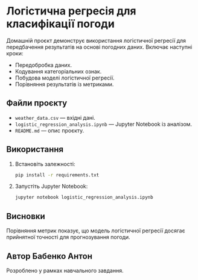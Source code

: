 
# Логістична регресія для класифікації погоди

Домашній проєкт демонструє використання логістичної регресії для передбачення результатів на основі погодних даних. Включає наступні кроки:
- Передобробка даних.
- Кодування категоріальних ознак.
- Побудова моделі логістичної регресії.
- Порівняння результатів із метриками.

## Файли проєкту
- `weather_data.csv` — вхідні дані.
- `logistic_regression_analysis.ipynb` — Jupyter Notebook із аналізом.
- `README.md` — опис проєкту.

## Використання
1. Встановіть залежності:
   ```bash
   pip install -r requirements.txt
   ```
2. Запустіть Jupyter Notebook:
   ```bash
   jupyter notebook logistic_regression_analysis.ipynb
   ```

## Висновки
Порівняння метрик показує, що модель логістичної регресії досягає прийнятної точності для прогнозування погоди.

## Автор Бабенко Антон
Розроблено у рамках навчального завдання.
